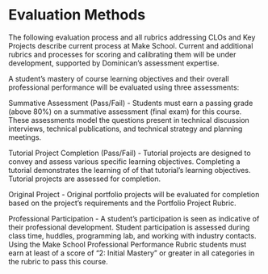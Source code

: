 # Evaluation Methods

The following evaluation process and all rubrics addressing CLOs and Key Projects describe current process at Make School. Current and additional rubrics and processes for scoring and calibrating them will be under development, supported by Dominican’s assessment expertise.  

A student’s mastery of course learning objectives and their overall professional performance will be evaluated using three assessments:

Summative Assessment (Pass/Fail) - Students must earn a passing grade (above 80%) on a summative assessment (final exam) for this course. These assessments model the questions present in technical discussion interviews, technical publications, and technical strategy and planning meetings.

Tutorial Project Completion (Pass/Fail) - Tutorial projects are designed to convey and assess various specific learning objectives. Completing a tutorial demonstrates the learning of of that tutorial’s learning objectives. Tutorial projects are assessed for completion.

Original Project - Original portfolio projects will be evaluated for completion based on the project’s requirements and the Portfolio Project Rubric. 

Professional Participation - A student’s participation is seen as indicative of their professional development. Student participation is assessed during class time, huddles, programming lab, and working with industry contacts. Using the Make School Professional Performance Rubric students must earn at least of a score of “2: Initial Mastery” or greater in all categories in the rubric to pass this course.

